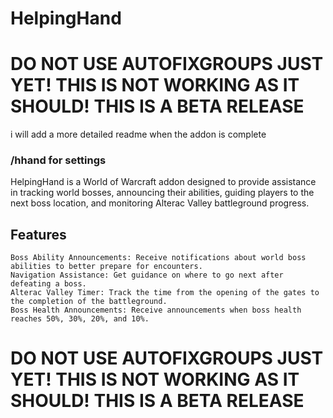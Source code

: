 # HelpingHand
# DO NOT USE AUTOFIXGROUPS JUST YET! THIS IS NOT WORKING AS IT SHOULD! THIS IS A BETA RELEASE
i will add a more detailed readme when the addon is complete

### /hhand for settings

HelpingHand is a World of Warcraft addon designed to provide assistance in tracking world bosses, announcing their abilities, guiding players to the next boss location, and monitoring Alterac Valley battleground progress.
## Features
    Boss Ability Announcements: Receive notifications about world boss abilities to better prepare for encounters.
    Navigation Assistance: Get guidance on where to go next after defeating a boss.
    Alterac Valley Timer: Track the time from the opening of the gates to the completion of the battleground.
    Boss Health Announcements: Receive announcements when boss health reaches 50%, 30%, 20%, and 10%.

# DO NOT USE AUTOFIXGROUPS JUST YET! THIS IS NOT WORKING AS IT SHOULD! THIS IS A BETA RELEASE
